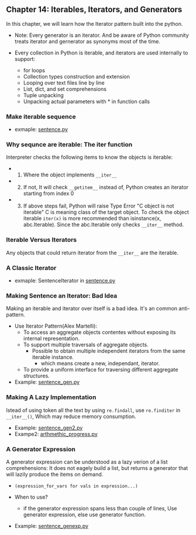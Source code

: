 ## Chapter 14: Iterables, Iterators, and Generators
In this chapter, we will learn how the Iterator pattern built into the python.

- Note: Every generator is an iterator. And be aware of Python community treats iterator and gernerator as synonyms most of the time.

- Every collection in Python is iterable, and iterators are used internally to support:
    - for loops
    - Collection types construction and extension
    - Looping over text files line by line
    - List, dict, and set comprehensions
    - Tuple unpacking
    - Unpacking actual parameters with * in function calls

### Make iterable sequence
- exmaple: [sentence.py](sentence.py)

### Why sequnce are iterable: The iter function
Interpreter checks the following items to know the objects is iterable:
- 1. Where the object implements `__iter__`
- 2. If not, It will check `__getitem__` instead of, Python creates an iterator starting from index 0
- 3. If above steps fail, Python will raise Type Error "C object is not iterable" C is meaning class of the target object.
To check the object iterable `iter(x)` is more recommended than isinstance(x, abc.Iterable). Since the abc.Iterable only checks `__iter__` method.

### Iterable Versus Iterators
Any objects that could return iterator from the `__iter__` are the iterable.

### A Classic Iterator
- exmaple: SentenceIterator in [sentence.py](sentence.py)

### Making Sentence an Iterator: Bad Idea
Making an iterable and iterator over itself is a bad idea. It's an common anti-pattern.
- Use Iterator Pattern(Alex Martelli):
    - To access an aggregate objects contentes without exposing its internal representation.
    - To support multiple traversals of aggregate objects.
        - Possible to obtain multiple independent iterators from the same iterable instance.
            - which means create a new, independant, iterator.
    - To provide a uniform interface for traversing different aggregate structures.
- Example: [sentence_gen.py](sentence_gen.py)

### Making A Lazy Implementation
Istead of using token all the text by using `re.findall`, use `re.finditer` in `__iter__()`, Which may reduce memory consumption.
- Example: [sentence_gen2.py](sentence_gen2.py)
- Exampe2: [arthmethic_progress.py](arthmethic_progress.py)
### A Generator Expression
A generator expression can be understood as a lazy verion of a list comprehensions: It does not eagely build a list, but returns a generator that will lazily produce the items on demand.

- `(expression_for_vars for vals in expression...)`

- When to use? 
    - if the generator expression spans less than couple of lines, Use generator expression, else use generator function. 
- Example: [sentence_genexp.py](sentence_genexp.py)

